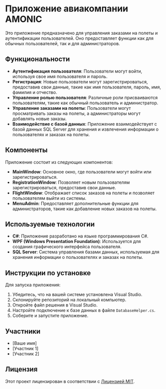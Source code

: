 # Приложение авиакомпании AMONIC

Это приложение предназначено для управления заказами на полеты и аутентификации пользователей. Оно предоставляет функции как для обычных пользователей, так и для администраторов.

## Функциональности

- **Аутентификация пользователя**: Пользователи могут войти, используя свое имя пользователя и пароль.
- **Регистрация**: Новые пользователи могут зарегистрироваться, предоставив свои данные, такие как имя пользователя, пароль, имя, фамилия и отчество.
- **Управление ролью пользователя**: Различные роли присваиваются пользователям, такие как обычный пользователь и администратор.
- **Управление заказами на полеты**: Пользователи могут просматривать заказы на полеты, а администраторы могут добавлять новые заказы.
- **Взаимодействие с базой данных**: Приложение взаимодействует с базой данных SQL Server для хранения и извлечения информации о пользователях и заказах на полеты.

## Компоненты

Приложение состоит из следующих компонентов:

- **MainWindow**: Основное окно, где пользователи могут войти или зарегистрироваться.
- **RegistrationWindow**: Позволяет новым пользователям зарегистрироваться, предоставив свои данные.
- **FlightWindow**: Отображает список заказов на полеты и позволяет пользователям выйти из системы.
- **MenuAdmin**: Предоставляет дополнительные функции для администраторов, такие как добавление новых заказов на полеты.

## Используемые технологии

- **C#**: Приложение разработано на языке программирования C#.
- **WPF (Windows Presentation Foundation)**: Используется для создания графического интерфейса пользователя.
- **SQL Server**: Система управления базами данных, используемая для хранения информации о пользователях и заказах на полеты.

## Инструкции по установке

Для запуска приложения:

1. Убедитесь, что на вашей системе установлена Visual Studio.
2. Склонируйте репозиторий на локальный компьютер.
3. Откройте файл решения в Visual Studio.
4. Настройте подключение к базе данных в файле `DatabaseHelper.cs`.
5. Соберите и запустите приложение.

## Участники

- [Ваше имя]
- [Участник 1]
- [Участник 2]

## Лицензия

Этот проект лицензирован в соответствии с [Лицензией MIT](LICENSE).
